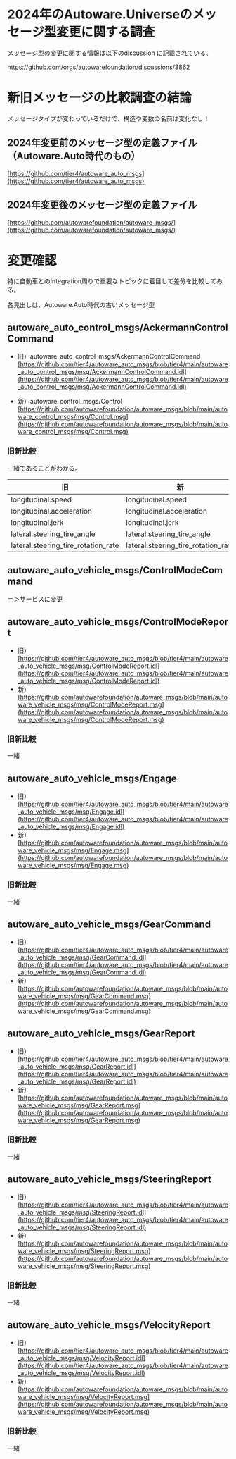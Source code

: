 # 2024年のAutoware.Universeのメッセージ型変更に関する調査

メッセージ型の変更に関する情報は以下のdiscussion に記載されている。

https://github.com/orgs/autowarefoundation/discussions/3862

# 新旧メッセージの比較調査の結論
メッセージタイプが変わっているだけで、構造や変数の名前は変化なし！

## 2024年変更前のメッセージ型の定義ファイル（Autoware.Auto時代のもの）

[https://github.com/tier4/autoware_auto_msgs](https://github.com/tier4/autoware_auto_msgs)

## 2024年変更後のメッセージ型の定義ファイル

[https://github.com/autowarefoundation/autoware_msgs/](https://github.com/autowarefoundation/autoware_msgs/)

# 変更確認
特に自動車とのIntegration周りで重要なトピックに着目して差分を比較してみる。

各見出しは、Autoware.Auto時代の古いメッセージ型

## autoware_auto_control_msgs/AckermannControlCommand	
- 旧）autoware_auto_control_msgs/AckermannControlCommand
[https://github.com/tier4/autoware_auto_msgs/blob/tier4/main/autoware_auto_control_msgs/msg/AckermannControlCommand.idl](https://github.com/tier4/autoware_auto_msgs/blob/tier4/main/autoware_auto_control_msgs/msg/AckermannControlCommand.idl)

- 新）autoware_control_msgs/Control	
[https://github.com/autowarefoundation/autoware_msgs/blob/main/autoware_control_msgs/msg/Control.msg](https://github.com/autowarefoundation/autoware_msgs/blob/main/autoware_control_msgs/msg/Control.msg)

### 旧新比較
一緒であることがわかる。

| 旧                               | 新                               |
|--------------------------------|--------------------------------|
| longitudinal.speed            | longitudinal.speed            |
| longitudinal.acceleration     | longitudinal.acceleration     |
| longitudinal.jerk             | longitudinal.jerk             |
| lateral.steering_tire_angle   | lateral.steering_tire_angle   |
| lateral.steering_tire_rotation_rate | lateral.steering_tire_rotation_rate |


## autoware_auto_vehicle_msgs/ControlModeCommand
＝＞サービスに変更

## autoware_auto_vehicle_msgs/ControlModeReport

- 旧）[https://github.com/tier4/autoware_auto_msgs/blob/tier4/main/autoware_auto_vehicle_msgs/msg/ControlModeReport.idl](https://github.com/tier4/autoware_auto_msgs/blob/tier4/main/autoware_auto_vehicle_msgs/msg/ControlModeReport.idl)
- 新）[https://github.com/autowarefoundation/autoware_msgs/blob/main/autoware_vehicle_msgs/msg/ControlModeReport.msg](https://github.com/autowarefoundation/autoware_msgs/blob/main/autoware_vehicle_msgs/msg/ControlModeReport.msg)

### 旧新比較
一緒

## autoware_auto_vehicle_msgs/Engage

- 旧）[https://github.com/tier4/autoware_auto_msgs/blob/tier4/main/autoware_auto_vehicle_msgs/msg/Engage.idl](https://github.com/tier4/autoware_auto_msgs/blob/tier4/main/autoware_auto_vehicle_msgs/msg/Engage.idl)
- 新）[https://github.com/autowarefoundation/autoware_msgs/blob/main/autoware_vehicle_msgs/msg/Engage.msg](https://github.com/autowarefoundation/autoware_msgs/blob/main/autoware_vehicle_msgs/msg/Engage.msg)

### 旧新比較
一緒

## autoware_auto_vehicle_msgs/GearCommand

- 旧）[https://github.com/tier4/autoware_auto_msgs/blob/tier4/main/autoware_auto_vehicle_msgs/msg/GearCommand.idl](https://github.com/tier4/autoware_auto_msgs/blob/tier4/main/autoware_auto_vehicle_msgs/msg/GearCommand.idl)
- 新）[https://github.com/autowarefoundation/autoware_msgs/blob/main/autoware_vehicle_msgs/msg/GearCommand.msg](https://github.com/autowarefoundation/autoware_msgs/blob/main/autoware_vehicle_msgs/msg/GearCommand.msg)

## autoware_auto_vehicle_msgs/GearReport

- 旧）[https://github.com/tier4/autoware_auto_msgs/blob/tier4/main/autoware_auto_vehicle_msgs/msg/GearReport.idl](https://github.com/tier4/autoware_auto_msgs/blob/tier4/main/autoware_auto_vehicle_msgs/msg/GearReport.idl)
- 新）[https://github.com/autowarefoundation/autoware_msgs/blob/main/autoware_vehicle_msgs/msg/GearReport.msg](https://github.com/autowarefoundation/autoware_msgs/blob/main/autoware_vehicle_msgs/msg/GearReport.msg)

### 旧新比較
一緒

## autoware_auto_vehicle_msgs/SteeringReport

- 旧）[https://github.com/tier4/autoware_auto_msgs/blob/tier4/main/autoware_auto_vehicle_msgs/msg/SteeringReport.idl](https://github.com/tier4/autoware_auto_msgs/blob/tier4/main/autoware_auto_vehicle_msgs/msg/SteeringReport.idl)
- 新）[https://github.com/autowarefoundation/autoware_msgs/blob/main/autoware_vehicle_msgs/msg/SteeringReport.msg](https://github.com/autowarefoundation/autoware_msgs/blob/main/autoware_vehicle_msgs/msg/SteeringReport.msg)

### 旧新比較
一緒

## autoware_auto_vehicle_msgs/VelocityReport

- 旧）[https://github.com/tier4/autoware_auto_msgs/blob/tier4/main/autoware_auto_vehicle_msgs/msg/VelocityReport.idl](https://github.com/tier4/autoware_auto_msgs/blob/tier4/main/autoware_auto_vehicle_msgs/msg/VelocityReport.idl)
- 新）[https://github.com/autowarefoundation/autoware_msgs/blob/main/autoware_vehicle_msgs/msg/VelocityReport.msg](https://github.com/autowarefoundation/autoware_msgs/blob/main/autoware_vehicle_msgs/msg/VelocityReport.msg)

### 旧新比較
一緒

